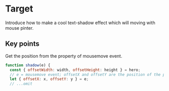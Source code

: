 # Target
Introduce how to make a cool text-shadow effect which will moving with mouse pinter.
## Key points
Get the position from the property of mousemove event.

```js
function shadow(e) {
  const { offsetWidth: width, offsetHeight: height } = hero;
  // e = mousemove event; offsetX and offsetY are the position of the pointer
  let { offsetX: x, offsetY: y } = e;
  // ...omit
```
